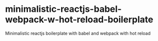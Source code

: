# minimalistic-reactjs-babel-webpack-w-hot-reload-boilerplate
Minimalistic reactjs boilerplate with babel and webpack with hot reload
